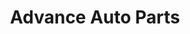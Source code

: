 ---
title: "Advance Auto Parts"
url: /charlotte/advance-auto-parts-west-sugar-creek-road/
shop: Autoteile
---